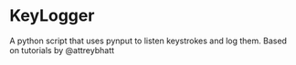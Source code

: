 # KeyLogger
A python script that uses pynput to listen keystrokes and log them. Based on tutorials by @attreybhatt
